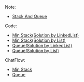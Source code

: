 Note:
* [Stack And Queue](https://hackmd.io/@9CYR6Dt4Spaq5KQt88pXvg/Hk9ykiUtB)

Code:
* [Min Stack(Solution by LinkedList)](https://github.com/sefx5ever/SCU_DSA/blob/master/Week_2/Min%20Stack(Solution%20by%20LinkedList).py)
* [Min Stack(Solution by List)](https://github.com/sefx5ever/SCU_DSA/blob/master/Week_2/Min%20Stack(Solution%20by%20List).py)
* [Queue(Solution by LinkedList)](https://github.com/sefx5ever/SCU_DSA/blob/master/Week_2/Queue(Solution%20by%20LinkedList).py)
* [Queue(Solution by List)](https://github.com/sefx5ever/SCU_DSA/blob/master/Week_2/Queue(Solution%20by%20List).py)

ChatFlow:
* [Min Stack](https://github.com/sefx5ever/SCU_DSA/blob/master/Week_1/Linked-List.jpg)
* [Queue](https://github.com/sefx5ever/SCU_DSA/blob/master/Week_2/Stack.jpg)


